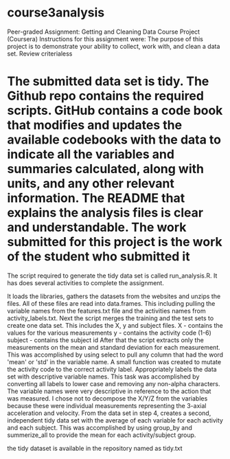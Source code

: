 # course3analysis

Peer-graded Assignment: Getting and Cleaning Data Course Project (Coursera)
Instructions for this assignment were:
The purpose of this project is to demonstrate your ability to collect, work with, and clean a data set. Review criterialess

The submitted data set is tidy.
The Github repo contains the required scripts.
GitHub contains a code book that modifies and updates the available codebooks with the data to indicate all the variables and summaries calculated, along with units, and any other relevant information.
The README that explains the analysis files is clear and understandable.
The work submitted for this project is the work of the student who submitted it
=============================================================================================================

The script required to generate the tidy data set is called run_analysis.R.
It has does several activities to complete the assignment.

It loads the libraries, gathers the datasets from the websites and unzips the files. All of these files are read into data.frames. This including pulling the variable names from the features.txt file and the activities names from activity_labels.txt.
Next the script merges the training and the test sets to create one data set. This includes the X, y and subject files. X - contains the values for the various measurements y - contains the activity code (1-6) subject - contains the subject id
After that the script extracts only the measurements on the mean and standard deviation for each measurement. This was accomplished by using select to pull any column that had the word 'mean' or 'std' in the variable name.
A small function was created to mutate the activity code to the correct activity label.
Appropriately labels the data set with descriptive variable names. This task was accomplished by converting all labels to lower case and removing any non-alpha characters. The variable names were very descriptive in reference to the action that was measured. I chose not to decompose the X/Y/Z from the variables because these were individual measurements representing the 3-axial acceleration and velocity.
From the data set in step 4, creates a second, independent tidy data set with the average of each variable for each activity and each subject. This was accomplished by using group_by and summerize_all to provide the mean for each activity/subject group.

the tidy dataset is available in the repository named as tidy.txt